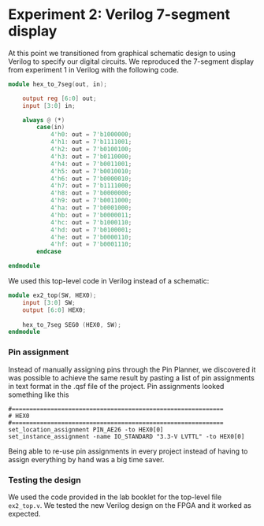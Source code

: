 # Experiment 2: Verilog 7-segment display

At this point we transitioned from graphical schematic design to using Verilog to specify our digital circuits. We reproduced the 7-segment display from experiment 1 in Verilog with the following code.

```verilog
module hex_to_7seg(out, in);

	output reg [6:0] out;
	input [3:0] in;

	always @ (*)
		case(in)
			4'h0: out = 7'b1000000;
			4'h1: out = 7'b1111001;
			4'h2: out = 7'b0100100;
			4'h3: out = 7'b0110000;
			4'h4: out = 7'b0011001;
			4'h5: out = 7'b0010010;
			4'h6: out = 7'b0000010;
			4'h7: out = 7'b1111000;
			4'h8: out = 7'b0000000;
			4'h9: out = 7'b0011000;
			4'ha: out = 7'b0001000;
			4'hb: out = 7'b0000011;
			4'hc: out = 7'b1000110;
			4'hd: out = 7'b0100001;
			4'he: out = 7'b0000110;
			4'hf: out = 7'b0001110;
		endcase

endmodule
```

We used this top-level code in Verilog instead of a schematic:

```verilog
module ex2_top(SW, HEX0);
	input [3:0] SW;
	output [6:0] HEX0;
	
	hex_to_7seg SEG0 (HEX0, SW);
endmodule
```

### Pin assignment

Instead of manually assigning pins through the Pin Planner, we discovered it was possible to achieve the same result by pasting a list of pin assignments in text format in the .qsf file of the project. Pin assignments looked something like this

```
#============================================================
# HEX0
#============================================================
set_location_assignment PIN_AE26 -to HEX0[0]
set_instance_assignment -name IO_STANDARD "3.3-V LVTTL" -to HEX0[0]
```
Being able to re-use pin assignments in every project instead of having to assign everything by hand was a big time saver.

### Testing the design

We used the code provided in the lab booklet for the top-level file `ex2_top.v`.
We tested the new Verilog design on the FPGA and it worked as expected.
